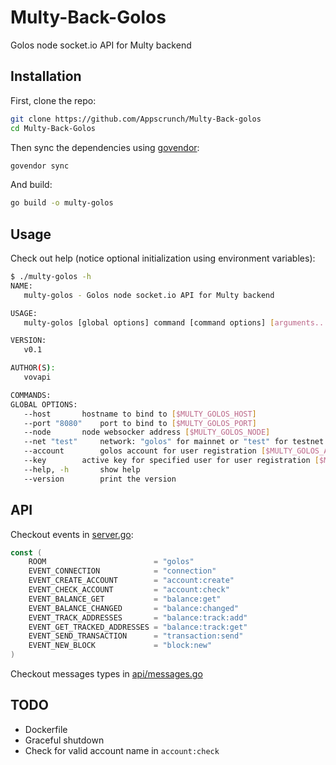 # Multy-Back-Golos
Golos node socket.io API for Multy backend

## Installation
First, clone the repo:
```bash
git clone https://github.com/Appscrunch/Multy-Back-golos
cd Multy-Back-Golos
```
Then sync the dependencies using [govendor](https://github.com/kardianos/govendor):
```bash
govendor sync
```
And build:
```bash
go build -o multy-golos
```

## Usage
Check out help (notice optional initialization using environment variables):
```bash
$ ./multy-golos -h
NAME:
   multy-golos - Golos node socket.io API for Multy backend

USAGE:
   multy-golos [global options] command [command options] [arguments...]

VERSION:
   v0.1

AUTHOR(S):
   vovapi

COMMANDS:
GLOBAL OPTIONS:
   --host 		hostname to bind to [$MULTY_GOLOS_HOST]
   --port "8080"	port to bind to [$MULTY_GOLOS_PORT]
   --node 		node websocker address [$MULTY_GOLOS_NODE]
   --net "test"		network: "golos" for mainnet or "test" for testnet [$MULTY_GOLOS_NET]
   --account 		golos account for user registration [$MULTY_GOLOS_ACCOUNT]
   --key 		active key for specified user for user registration [$MULTY_GOLOS_KEY]
   --help, -h		show help
   --version		print the version
```
## API
Checkout events in [server.go](server.go):
```go
const (
	ROOM                        = "golos"
	EVENT_CONNECTION            = "connection"
	EVENT_CREATE_ACCOUNT        = "account:create"
	EVENT_CHECK_ACCOUNT         = "account:check"
	EVENT_BALANCE_GET           = "balance:get"
	EVENT_BALANCE_CHANGED       = "balance:changed"
	EVENT_TRACK_ADDRESSES       = "balance:track:add"
	EVENT_GET_TRACKED_ADDRESSES = "balance:track:get"
	EVENT_SEND_TRANSACTION      = "transaction:send"
	EVENT_NEW_BLOCK             = "block:new"
)
```
Checkout messages types in [api/messages.go](api/messages.go)

## TODO
* Dockerfile
* Graceful shutdown
* Check for valid account name in `account:check`
